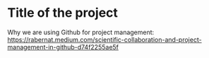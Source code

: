 # Title of the project

Why we are using Github for project management: https://rabernat.medium.com/scientific-collaboration-and-project-management-in-github-d74f2255ae5f
